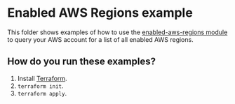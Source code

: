 # Enabled AWS Regions example

This folder shows examples of how to use the [enabled-aws-regions module](https://github.com/terraform-modules-krish/terraform-aws-utilities/blob/v0.1.5/modules/enabled-aws-regions) to query your
AWS account for a list of all enabled AWS regions.




## How do you run these examples?

1. Install [Terraform](https://www.terraform.io/).
1. `terraform init`.
1. `terraform apply`.
